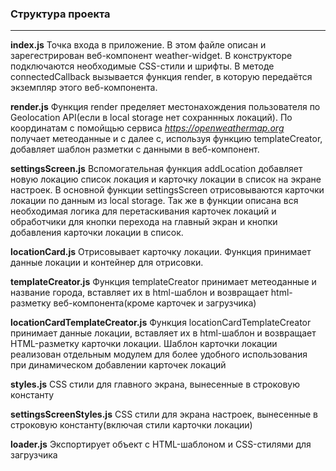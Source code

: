 ### Структура проекта
****
**index.js**
Точка входа в приложение. В этом файле описан и зарегестрирован веб-компонент weather-widget. В конструкторе подключаются необходимые CSS-стили и шрифты. В методе connectedCallback вызывается функция render, в которую передаётся экземпляр этого веб-компонента.

**render.js**
Функция render пределяет местонахождения пользователя по Geolocation API(если в local storage нет сохраннных локаций). По координатам с помойщью сервиса *https://openweathermap.org* получает метеоданные и с далее с, используя функцию templateCreator, добавляет шаблон разметки с данными в веб-компонент.

**settingsScreen.js**
Вспомогательная функция addLocation добавляет новую локацию список локация и карточку локации в список на экране настроек. В основной функции settingsScreen отрисовываются карточки локации по данным из local storage. Так же в функции описана вся необходимая логика для перетаскивания карточек локаций и обработчики для кнопки перехода на главный экран и кнопки добавления карточки локации в список.

**locationCard.js**
Отрисовывает карточку локации. Функция принимает данные локации и контейнер для отрисовки.

**templateCreator.js**
Функция templateCreator принимает метеоданные и название города, вставляет их в html-шаблон и возвращает html-разметку веб-компонента(кроме карточек и загрузчика)

**locationCardTemplateCreator.js**
Функция locationCardTemplateCreator принимает данные локации, вставляет их в html-шаблон и возвращает HTML-разметку карточки локации. Шаблон карточки локации реализован отдельным модулем для более удобного использования при динамическом добавлении карточек локаций

**styles.js**
CSS стили для главного экрана, вынесенные в строковую константу

**settingsScreenStyles.js**
CSS стили для экрана настроек, вынесенные в строковую константу(включая стили карточки локации)

**loader.js**
Экспортирует объект с HTML-шаблоном и CSS-стилями для загрузчика
